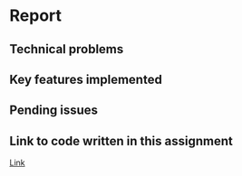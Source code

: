 # Report

## Technical problems

## Key features implemented

## Pending issues


## Link to code written in this assignment
[Link](https://github.com/Thorbjorn2021/poll-app/tree/main/frontend/src)
